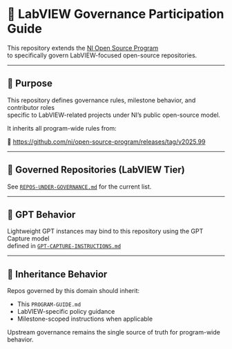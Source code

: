 # 📘 LabVIEW Governance Participation Guide

This repository extends the [NI Open Source Program](https://github.com/ni/open-source-program)  
to specifically govern LabVIEW-focused open-source repositories.

---

## 🧭 Purpose

This repository defines governance rules, milestone behavior, and contributor roles  
specific to LabVIEW-related projects under NI’s public open-source model.

It inherits all program-wide rules from:

🔗 https://github.com/ni/open-source-program/releases/tag/v2025.99

---

## 📂 Governed Repositories (LabVIEW Tier)

See [`REPOS-UNDER-GOVERNANCE.md`](./REPOS-UNDER-GOVERNANCE.md) for the current list.

---

## 🤖 GPT Behavior

Lightweight GPT instances may bind to this repository using the GPT Capture model  
defined in [`GPT-CAPTURE-INSTRUCTIONS.md`](./GPT-CAPTURE-INSTRUCTIONS.md)

---

## 🧬 Inheritance Behavior

Repos governed by this domain should inherit:
- This `PROGRAM-GUIDE.md`
- LabVIEW-specific policy guidance
- Milestone-scoped instructions when applicable

Upstream governance remains the single source of truth for program-wide behavior.
